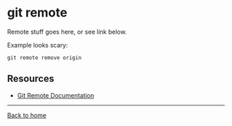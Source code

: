 # git remote

Remote stuff goes here, or see link below.

Example looks scary:
```
git remote remove origin
```

## Resources

- [Git Remote Documentation](https://git-scm.com/docs/git-remote)

---

[Back to home](../README.md)
